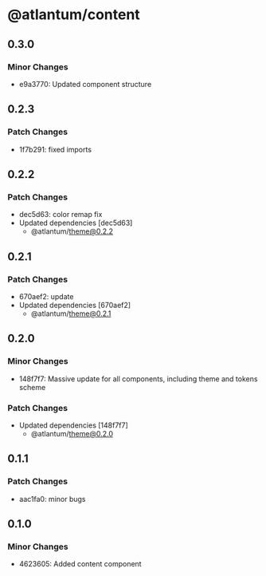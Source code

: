 # @atlantum/content

## 0.3.0

### Minor Changes

-   e9a3770: Updated component structure

## 0.2.3

### Patch Changes

-   1f7b291: fixed imports

## 0.2.2

### Patch Changes

-   dec5d63: color remap fix
-   Updated dependencies [dec5d63]
    -   @atlantum/theme@0.2.2

## 0.2.1

### Patch Changes

-   670aef2: update
-   Updated dependencies [670aef2]
    -   @atlantum/theme@0.2.1

## 0.2.0

### Minor Changes

-   148f7f7: Massive update for all components, including theme and tokens scheme

### Patch Changes

-   Updated dependencies [148f7f7]
    -   @atlantum/theme@0.2.0

## 0.1.1

### Patch Changes

-   aac1fa0: minor bugs

## 0.1.0

### Minor Changes

-   4623605: Added content component
